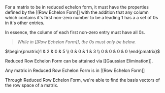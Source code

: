 For a matrix to be in reduced echelon form, it must have the properties defined by the [[Row Echelon Form]] with the addition that any column which contains it's first non-zero number to be a leading $1$ has a a set of $0$s in it's other entries.

In essence, the column of each first non-zero entry must have all $0$s. 

> *While in [[Row Echelon Form]], the $0$s must only be below.*

$\begin{pmatrix}1 & 2 & 0 & 5 \\ 0 & 0 & 1 & 3 \\ 0 & 0 & 0 & 0 \end{pmatrix}$

Reduced Row Echelon Form can be attained via [[Gaussian Elimination]].

Any matrix in Reduced Row Echelon Form is in [[Row Echelon Form]]

Through Reduced Row Echelon Form, we're able to find the basis vectors of the row space of a matrix.